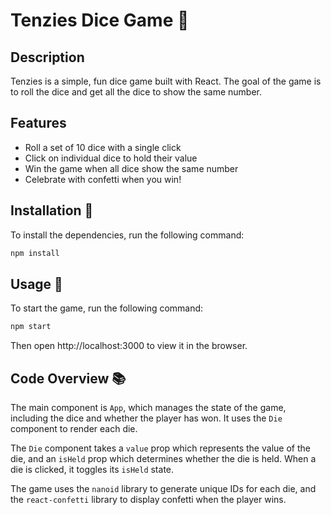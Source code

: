 # Tenzies Dice Game 🎲

## Description

Tenzies is a simple, fun dice game built with React. The goal of the game is to roll the dice and get all the dice to show the same number.

## Features

- Roll a set of 10 dice with a single click
- Click on individual dice to hold their value
- Win the game when all dice show the same number
- Celebrate with confetti when you win!

## Installation 🔧

To install the dependencies, run the following command:

```bash
npm install
```

## Usage 📖

To start the game, run the following command:

```bash
npm start
```

Then open http://localhost:3000 to view it in the browser.

## Code Overview 📚

The main component is `App`, which manages the state of the game, including the dice and whether the player has won. It uses the `Die` component to render each die.

The `Die` component takes a `value` prop which represents the value of the die, and an `isHeld` prop which determines whether the die is held. When a die is clicked, it toggles its `isHeld` state.

The game uses the `nanoid` library to generate unique IDs for each die, and the `react-confetti` library to display confetti when the player wins.
